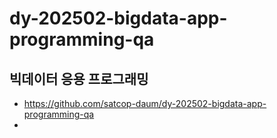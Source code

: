 # dy-202502-bigdata-app-programming-qa
## 빅데이터 응용 프로그래밍


- https://github.com/satcop-daum/dy-202502-bigdata-app-programming-qa
- 